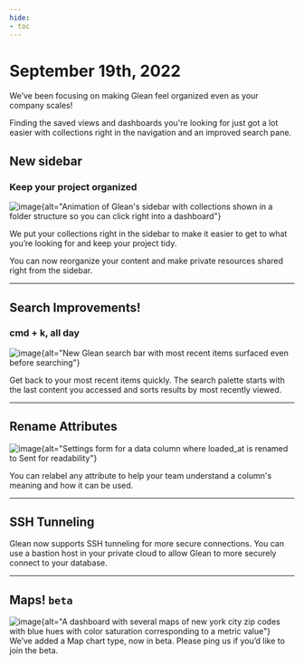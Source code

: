 ```yaml
---
hide:
- toc
---
```


# September 19th, 2022

We’ve been focusing on making Glean feel organized even as your company scales!

Finding the saved views and dashboards you're looking for just got a lot easier with collections right in the navigation and an improved search pane.

## New sidebar
### Keep your project organized
![image](/product_updates/220919_sidenav.gif){alt="Animation of Glean's sidebar with collections shown in a folder structure so you can click right into a dashboard"}

We put your collections right in the sidebar to make it easier to get to what you’re looking for and keep your project tidy. 

You can now reorganize your content and make private resources shared right from the sidebar.

---

## Search Improvements!
### cmd + k, all day
![image](/product_updates/220919_searchbar.png){alt="New Glean search bar with most recent items surfaced even before searching"}

Get back to your most recent items quickly. The search palette starts with the last content you accessed and sorts results by most recently viewed.

---

## Rename Attributes
![image](/product_updates/220919_rename.png){alt="Settings form for a data column where loaded_at is renamed to Sent for readability"}

You can relabel any attribute to help your team understand a column's meaning and how it can be used.

---

## SSH Tunneling

Glean now supports SSH tunneling for more secure connections. You can use a bastion host in your private cloud to allow Glean to more securely connect to your database.

---

## Maps! `beta`
![image](/product_updates/220919_maps.png){alt="A dashboard with several maps of new york city zip codes with blue hues with color saturation corresponding to a metric value"}
We’ve added a Map chart type, now in beta. Please ping us if you’d like to join the beta.

